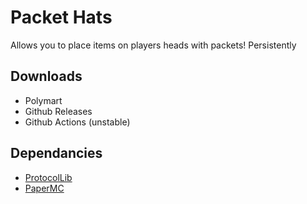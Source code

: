 # Packet Hats
Allows you to place items on players heads with packets! Persistently

## Downloads

 * Polymart
 * Github Releases
 * Github Actions (unstable)

## Dependancies

 * [ProtocolLib](https://www.spigotmc.org/resources/protocollib.1997/)
 * [PaperMC](https://papermc.io/downloads)